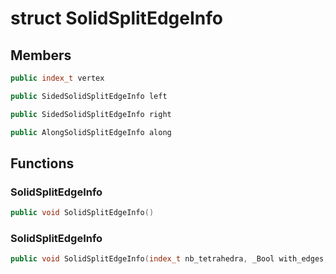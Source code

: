 # struct SolidSplitEdgeInfo


## Members

```cpp
public index_t vertex
```

```cpp
public SidedSolidSplitEdgeInfo left
```

```cpp
public SidedSolidSplitEdgeInfo right
```

```cpp
public AlongSolidSplitEdgeInfo along
```



## Functions

### SolidSplitEdgeInfo

```cpp
public void SolidSplitEdgeInfo()
```


### SolidSplitEdgeInfo

```cpp
public void SolidSplitEdgeInfo(index_t nb_tetrahedra, _Bool with_edges, _Bool with_facets)
```




